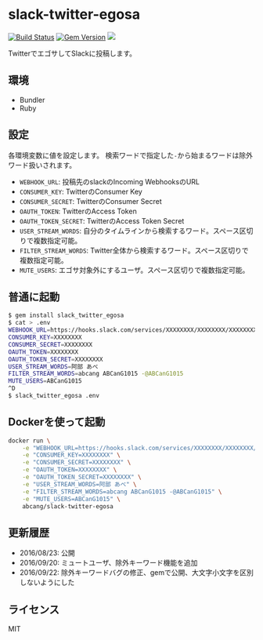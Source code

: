 slack-twitter-egosa
===

[![Build Status](https://travis-ci.org/ABCanG/slack-twitter-egosa.svg?branch=master)](https://travis-ci.org/ABCanG/slack-twitter-egosa)
[![Gem Version](https://badge.fury.io/rb/slack_twitter_egosa.svg)](https://badge.fury.io/rb/slack_twitter_egosa)
[![](https://images.microbadger.com/badges/version/abcang/slack-twitter-egosa.svg)](http://microbadger.com/images/abcang/slack-twitter-egosa "Get your own version badge on microbadger.com")

TwitterでエゴサしてSlackに投稿します。

## 環境
* Bundler
* Ruby

## 設定
各環境変数に値を設定します。
検索ワードで指定した`-`から始まるワードは除外ワード扱いされます。

* `WEBHOOK_URL`: 投稿先のslackのIncoming WebhooksのURL
* `CONSUMER_KEY`: TwitterのConsumer Key
* `CONSUMER_SECRET`: TwitterのConsumer Secret
* `OAUTH_TOKEN`: TwitterのAccess Token
* `OAUTH_TOKEN_SECRET`: TwitterのAccess Token Secret
* `USER_STREAM_WORDS`: 自分のタイムラインから検索するワード。スペース区切りで複数指定可能。
* `FILTER_STREAM_WORDS`: Twitter全体から検索するワード。スペース区切りで複数指定可能。
* `MUTE_USERS`: エゴサ対象外にするユーザ。スペース区切りで複数指定可能。

## 普通に起動

```bash
$ gem install slack_twitter_egosa
$ cat > .env
WEBHOOK_URL=https://hooks.slack.com/services/XXXXXXXX/XXXXXXXX/XXXXXXXX
CONSUMER_KEY=XXXXXXXX
CONSUMER_SECRET=XXXXXXXX
OAUTH_TOKEN=XXXXXXXX
OAUTH_TOKEN_SECRET=XXXXXXXX
USER_STREAM_WORDS=阿部 あべ
FILTER_STREAM_WORDS=abcang ABCanG1015 -@ABCanG1015
MUTE_USERS=ABCanG1015
^D
$ slack_twitter_egosa .env
```

## Dockerを使って起動

```bash
docker run \
    -e "WEBHOOK_URL=https://hooks.slack.com/services/XXXXXXXX/XXXXXXXX/XXXXXXXX" \
    -e "CONSUMER_KEY=XXXXXXXX" \
    -e "CONSUMER_SECRET=XXXXXXXX" \
    -e "OAUTH_TOKEN=XXXXXXXX" \
    -e "OAUTH_TOKEN_SECRET=XXXXXXXX" \
    -e "USER_STREAM_WORDS=阿部 あべ" \
    -e "FILTER_STREAM_WORDS=abcang ABCanG1015 -@ABCanG1015" \
    -e "MUTE_USERS=ABCanG1015" \
    abcang/slack-twitter-egosa
```

## 更新履歴
* 2016/08/23: 公開
* 2016/09/20: ミュートユーザ、除外キーワード機能を追加
* 2016/09/22: 除外キーワードバグの修正、gemで公開、大文字小文字を区別しないようにした

## ライセンス
MIT
